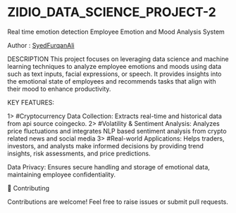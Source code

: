 # ZIDIO_DATA_SCIENCE_PROJECT-2

Real time emotion detection 
Employee Emotion and Mood Analysis System


Author : [SyedFurqanAli](https://github.com/SyedFurqanAli540702)

DESCRIPTION
This project focuses on leveraging data science and machine learning techniques to analyze employee emotions and moods using data such as text inputs, facial expressions, or speech. It provides insights into the emotional state of employees and recommends tasks that align with their mood to enhance productivity.

KEY FEATURES:

1> #Cryptocurrency Data Collection: Extracts real-time and historical data from api source coingecko.
2> #Volatility & Sentiment Analysis: Analyzes price fluctuations and integrates NLP based sentiment analysis from crypto related news and social media
3> #Real-world Applications: Helps traders, 
investors, and analysts make informed decisions by providing trend insights, risk assessments, and price predictions. 

Data Privacy: Ensures secure handling and storage of emotional data, maintaining employee confidentiality.


🤝 Contributing

Contributions are welcome! Feel free to raise issues or submit pull requests.

